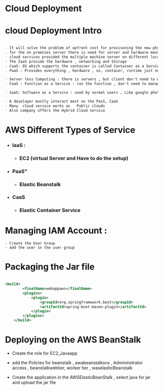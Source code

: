# Cloud Deployment

#  cloud Deployment Intro
```markdown

- It will solve the problem of upfront cost for provisoning the new physical server 
- for the on premises server there is need for server and hardware management 
- cloud services provided the multiple machine server on different locations 
- The IaaS provide the hardware , networking and Storage 
- CaaS: OS which supports the container is called Container as a Service , provides except runtime
- PaaS : Provides everything , hardware , os, contaier, runtime just need to built and deploy application

- Server less Computing : there is servers , but client don't need to worry about servers 
- FaaS : Function as a Service : run the function , don't need to manage where it runs and can scale for multi functions 

- SaaS: Software as a Service : used by normal users , Like google photos , like gmails , docks 

- A developer mostly interact most on the PasS, CaaS
- Many  cloud service works as   Public clouds 
- Also company offers the Hybrid Cloud service 
```
# AWS Different Types of Service 
-   ### IaaS : 
    - ### EC2 (virtual Server and Have to do the setup)
-   ### PaaS"
    - ###  Elastic Beanstalk 
-   ### CaaS
    - ### Elastic Container Service 

# Managing IAM Account : 
    - Create the User Group 
    - add the user in the user group

# Packaging the Jar file
```xml     

<build>
		<finalName>webappaws</finalName>
		<plugins>
			<plugin>
				<groupId>org.springframework.boot</groupId>
				<artifactId>spring-boot-maven-plugin</artifactId>
			</plugin>
		</plugins>
	</build>
```

# Deploying on the AWS BeanStalk

- Create the  role for EC2_Javaapp 
- add the Policies for beanstalk , awabeanstalksns , Admininstrator access , beanstalkwebtier, worker tier , waselasticBeanstalk

- Create the application in the AWSElasticBeanStalk , select java for jar and upload the jar file 

# 